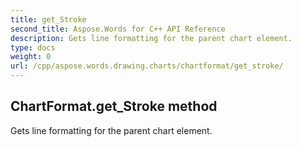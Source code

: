 ```yaml
---
title: get_Stroke
second_title: Aspose.Words for C++ API Reference
description: Gets line formatting for the parent chart element. 
type: docs
weight: 0
url: /cpp/aspose.words.drawing.charts/chartformat/get_stroke/
---
```

## ChartFormat.get_Stroke method


Gets line formatting for the parent chart element. 

